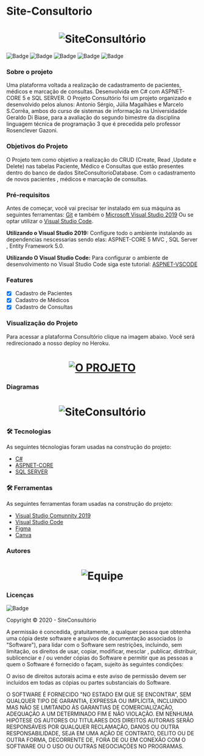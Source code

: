 # Site-Consultorio

<h1 align="center">
  <img alt="SiteConsultório" title="#Consultório" src="https://i.imgur.com/ufaYKzb.png" />
</h1>

![Badge](https://img.shields.io/github/stars/JuliaMaglhaes/SiteConsultorio?style=social)
![Badge](https://img.shields.io/github/forks/JuliaMaglhaes/SiteConsultorio)
![Badge](https://img.shields.io/badge/-CSharp-green)
![Badge](https://img.shields.io/badge/-ASPNET--CORE-%237154FF)
![Badge](https://img.shields.io/badge/-SQL%20Server-4AA1F2)

### Sobre o projeto

Uma plataforma voltada a realização de cadastramento de pacientes, médicos e marcação de consultas.
Desenvolvida em C# com ASPNET-CORE 5 e SQL SERVER. O Projeto Consultório foi um projeto organizado e desenvolvido pelos
alunos: Antonio Sérgio, Júlia Magalhães e Marcelo S.Corrêa, ambos do curso de sistemas de informação na Universidadde Geraldo Di Biase, 
para a avaliação do segundo bimestre da disciplina linguagem técnica de programação 3 que é precedida pelo professor Rosenclever Gazoni.

### Objetivos do Projeto

O Projeto tem como objetivo a realização do CRUD (Create, Read ,Update e Delete) nas tabelas Paciente, Médico e Consultas que 
estão presentes dentro do banco de dados SiteConsultorioDatabase. Com o cadastramento de novos pacientes , médicos e marcação de consultas.

### Pré-requisitos

Antes de começar, você vai precisar ter instalado em sua máquina as seguintes ferramentas:
[Git](https://git-scm.com) e também o [Microsoft Visual Studio 2019](https://visualstudio.microsoft.com/pt-br/vs/) Ou
se optar utilizar o [Visual Studio Code](https://code.visualstudio.com/).

<b>Utilizando o Visual Studio 2019:</b>
Configure todo o ambiente instalando as dependencias nescessarias sendo elas: ASPNET-CORE 5 MVC , SQL Server , Entity Framework 5.0.

<b>Utilizando O Visual Studio Code:</b>
Para configurar o ambiente de desenvolvimento no Visual Studio Code 
siga este tutorial: [ASPNET-VSCODE](https://medium.com/danielpadua/vscode-asp-net-core-preparar-ambiente-de-desenvolvimento-adf30cefea07)

### Features

- [x] Cadastro de Pacientes
- [x] Cadastro de Médicos
- [x] Cadastro de Consultas

### Visualização do Projeto

Para acessar a plataforma Consultório clique na imagem abaixo. 
Você será redirecionado a nosso deploy no Heroku.

<h1 align="center">
   <a href= "https://consultoriocadastr.herokuapp.com/" >
  <img alt="O PROJETO" title="#Visite" src="https://i.imgur.com/tjmFAne.png" />
  </a>
</h1>


### Diagramas

<h1 align="center">
  <img alt="SiteConsultório" title="#Consultório" src="https://i.imgur.com/yOHZVLE.png" />
</h1>

### 🛠 Tecnologias

As seguintes técnologias foram usadas na construção do projeto:

- [C#](https://docs.microsoft.com/pt-br/dotnet/csharp/)
- [ASPNET-CORE](https://docs.microsoft.com/pt-br/aspnet/core/?view=aspnetcore-5.0)
- [SQL SERVER](https://www.microsoft.com/pt-br/sql-server/sql-server-downloads)

### 🛠 Ferramentas

As seguintes ferramentas foram usadas na construção do projeto:

- [Visual Studio Comunnity 2019](https://visualstudio.microsoft.com/pt-br/vs/)
- [Visual Studio Code](https://code.visualstudio.com/)
- [Figma](https://www.figma.com/)
- [Canva](https://www.canva.com/)

### Autores
<h1 align="center">
  <img alt="Equipe" title="#Equipe" src="https://i.imgur.com/f7SgHFq.png" />
</h1>

### Licenças

![Badge](https://img.shields.io/badge/license-MIT-green)

Copyright © 2020 - SiteConsultório

A permissão é concedida, gratuitamente, a qualquer pessoa que obtenha uma cópia deste software e arquivos de documentação associados (o "Software"), para lidar com o Software sem restrições, incluindo, sem limitação, os direitos de usar, copiar, modificar, mesclar , publicar, distribuir, sublicenciar e / ou vender cópias do Software e permitir que as pessoas a quem o Software é fornecido o façam, sujeito às seguintes condições:

O aviso de direitos autorais acima e este aviso de permissão devem ser incluídos em todas as cópias ou partes substanciais do Software.

O SOFTWARE É FORNECIDO "NO ESTADO EM QUE SE ENCONTRA", SEM QUALQUER TIPO DE GARANTIA, EXPRESSA OU IMPLÍCITA, INCLUINDO MAS NÃO SE LIMITANDO ÀS GARANTIAS DE COMERCIALIZAÇÃO, ADEQUAÇÃO A UM DETERMINADO FIM E NÃO VIOLAÇÃO. EM NENHUMA HIPÓTESE OS AUTORES OU TITULARES DOS DIREITOS AUTORAIS SERÃO RESPONSÁVEIS POR QUALQUER RECLAMAÇÃO, DANOS OU OUTRA RESPONSABILIDADE, SEJA EM UMA AÇÃO DE CONTRATO, DELITO OU DE OUTRA FORMA, DECORRENTE DE, FORA DE OU EM CONEXÃO COM O SOFTWARE OU O USO OU OUTRAS NEGOCIAÇÕES NO PROGRAMAS.


